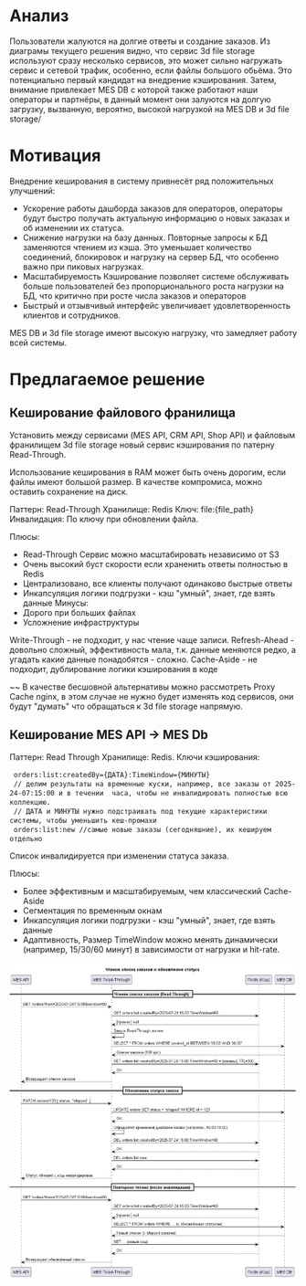 # Анализ
Пользователи жалуются на долгие ответы и создание заказов.
Из диаграмы текущего решения видно, что сервис 3d file storage используют сразу несколько сервисов, это может сильно нагружать сервис и сетевой трафик, особенно, если файлы большого обьёма. Это потенциально первый кандидат на внедрение кэширования.
Затем, внимание привлекает MES DB с которой также работают наши операторы и партнёры, в данный момент они залуются на долгую загрузку, вызванную, вероятно, высокой нагрузкой на MES DB и 3d file storage/

# Мотивация
Внедрение кеширования в систему привнесёт ряд положительных улучшений:
- Ускорение работы дашборда заказов для операторов, операторы будут быстро получать актуальную информацию о новых заказах и об изменении их статуса. 
- Снижение нагрузки на базу данных. Повторные запросы к БД заменяются чтением из кэша. Это уменьшает количество соединений, блокировок и нагрузку на сервер БД, что особенно важно при пиковых нагрузках.
- Масштабируемость
Кэширование позволяет системе обслуживать больше пользователей без пропорционального роста нагрузки на БД, что критично при росте числа заказов и операторов
-  Быстрый и отзывчивый интерфейс увеличивает удовлетворенность клиентов и сотрудников.

MES DB и 3d file storage имеют высокую нагрузку, что замедляет работу всей системы.

# Предлагаемое решение
## Кеширование файлового франилища
Установить между сервисами (MES API, CRM API, Shop API) и файловым франилищем 3d file storage новый сервис кэширования по патерну Read-Through.

Использование кеширования в RAM может быть очень дорогим, если файлы имеют большой размер.
В качестве компромиса, можно оставить сохранение на диск.

Паттерн: Read-Through
Хранилище: Redis
Ключ: file:{file_path}
Инвалидация: По ключу при обновлении файла.

Плюсы:
- Read-Through Сервис можно масштабировать независимо от S3
- Очень высокий буст скорости если храненить ответы полностью в Redis
- Централизовано, все клиенты получают одинаково быстрые ответы
- Инкапсуляция логики подгрузки - кэш "умный", знает, где взять данные
Минусы: 
- Дорого при больших файлах
- Усложнение инфраструктуры

Write-Through - не подходит, у нас чтение чаще записи.
Refresh-Ahead - довольно сложный, эффективность мала, т.к. данные меняются редко, а угадать какие данные понадобятся - сложно.
Cache-Aside - не подходит, дублирование логики кэширования в коде

~~ В качестве бесшовной альтернативы можно рассмотреть Proxy Cache nginx, в этом случае не нужно будет изменять код сервисов, они будут "думать" что обращаться к 3d file storage напрямую.

## Кеширование MES API -> MES Db
Паттерн: Read Through
Хранилище: Redis.
Ключи кэширования: 
```
 orders:list:createdBy={ДАТА}:TimeWindow={МИНУТЫ} 
 // делим результаты на временные куски, например, все заказы от 2025-24-07:15:00 и в течении  часа, чтобы не инвалидировать полностью всю коллекцию. 
 // ДАТА и МИНУТЫ нужно подстраивать под текущие характеристики системы, чтобы уменьшить кеш-промахи
 orders:list:new //самые новые заказы (сегодняшние), их кешируем отдельно
```
Список инвалидируется при изменении статуса заказа.

Плюсы:
- Более эффективным и масштабируемым, чем классический Cache-Aside
- Сегментация по временным окнам
- Инкапсуляция логики подгрузки - кэш "умный", знает, где взять данные
- Адаптивность, Размер TimeWindow можно менять динамически (например, 15/30/60 минут) в зависимости от нагрузки и hit-rate.

![Предлагаемое решение](sequense.png)